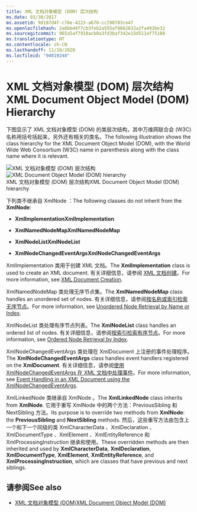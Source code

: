 ```yaml
---
title: XML 文档对象模型 (DOM) 层次结构
ms.date: 03/30/2017
ms.assetid: 9d187d4f-c76e-4223-a670-cc290783ce47
ms.openlocfilehash: 2a8bbd4f7cb3feb2a555af9862632a2fa493be32
ms.sourcegitcommit: 965a5af7918acb0a3fd3baf342e15d511ef75188
ms.translationtype: HT
ms.contentlocale: zh-CN
ms.lasthandoff: 11/18/2020
ms.locfileid: "94819248"
---
```

# <a name="xml-document-object-model-dom-hierarchy"></a><span data-ttu-id="7631f-102">XML 文档对象模型 (DOM) 层次结构</span><span class="sxs-lookup"><span data-stu-id="7631f-102">XML Document Object Model (DOM) Hierarchy</span></span>
<span data-ttu-id="7631f-103">下图显示了 XML 文档对象模型 (DOM) 的类层次结构，其中万维网联合会 (W3C) 名称用括号括起来，另外还有相关的类名。</span><span class="sxs-lookup"><span data-stu-id="7631f-103">The following illustration shows the class hierarchy for the XML Document Object Model (DOM), with the World Wide Web Consortium (W3C) name in parenthesis along with the class name where it is relevant.</span></span>  
  
 <span data-ttu-id="7631f-104">![XML 文档对象模型 &#40;DOM&#41; 层次结构](media/dom-class-hierarchy.gif "Dom_class_hierarchy")</span><span class="sxs-lookup"><span data-stu-id="7631f-104">![XML Document Object Model &#40;DOM&#41; hierarchy](media/dom-class-hierarchy.gif "Dom_class_hierarchy")</span></span>  
<span data-ttu-id="7631f-105">XML 文档对象模型 (DOM) 层次结构</span><span class="sxs-lookup"><span data-stu-id="7631f-105">XML Document Object Model (DOM) hierarchy</span></span>  
  
 <span data-ttu-id="7631f-106">下列类不继承自 XmlNode  ：</span><span class="sxs-lookup"><span data-stu-id="7631f-106">The following classes do not inherit from the **XmlNode**:</span></span>  
  
- <span data-ttu-id="7631f-107">**XmlImplementation**</span><span class="sxs-lookup"><span data-stu-id="7631f-107">**XmlImplementation**</span></span>  
  
- <span data-ttu-id="7631f-108">**XmlNamedNodeMap**</span><span class="sxs-lookup"><span data-stu-id="7631f-108">**XmlNamedNodeMap**</span></span>  
  
- <span data-ttu-id="7631f-109">**XmlNodeList**</span><span class="sxs-lookup"><span data-stu-id="7631f-109">**XmlNodeList**</span></span>  
  
- <span data-ttu-id="7631f-110">**XmlNodeChangedEventArgs**</span><span class="sxs-lookup"><span data-stu-id="7631f-110">**XmlNodeChangedEventArgs**</span></span>  
  
 <span data-ttu-id="7631f-111">XmlImplementation  类用于创建 XML 文档。</span><span class="sxs-lookup"><span data-stu-id="7631f-111">The **XmlImplementation** class is used to create an XML document.</span></span> <span data-ttu-id="7631f-112">有关详细信息，请参阅 [XML 文档创建](xml-document-creation.md)。</span><span class="sxs-lookup"><span data-stu-id="7631f-112">For more information, see [XML Document Creation](xml-document-creation.md).</span></span>  
  
 <span data-ttu-id="7631f-113">XmlNamedNodeMap  类处理无序节点集。</span><span class="sxs-lookup"><span data-stu-id="7631f-113">The **XmlNamedNodeMap** class handles an unordered set of nodes.</span></span> <span data-ttu-id="7631f-114">有关详细信息，请参阅[按名称或索引检索无序节点](unordered-node-retrieval-by-name-or-index.md)。</span><span class="sxs-lookup"><span data-stu-id="7631f-114">For more information, see [Unordered Node Retrieval by Name or Index](unordered-node-retrieval-by-name-or-index.md).</span></span>  
  
 <span data-ttu-id="7631f-115">XmlNodeList  类处理有序节点列表。</span><span class="sxs-lookup"><span data-stu-id="7631f-115">The **XmlNodeList** class handles an ordered list of nodes.</span></span> <span data-ttu-id="7631f-116">有关详细信息，请参阅[按索引检索有序节点](ordered-node-retrieval-by-index.md)。</span><span class="sxs-lookup"><span data-stu-id="7631f-116">For more information, see [Ordered Node Retrieval by Index](ordered-node-retrieval-by-index.md).</span></span>  
  
 <span data-ttu-id="7631f-117">XmlNodeChangedEventArgs  类处理在 XmlDocument  上注册的事件处理程序。</span><span class="sxs-lookup"><span data-stu-id="7631f-117">The **XmlNodeChangedEventArgs** class handles event handlers registered on the **XmlDocument**.</span></span> <span data-ttu-id="7631f-118">有关详细信息，请参阅[使用 XmlNodeChangedEventArgs 在 XML 文档中处理事件](event-handling-in-an-xml-document-using-the-xmlnodechangedeventargs.md)。</span><span class="sxs-lookup"><span data-stu-id="7631f-118">For more information, see [Event Handling in an XML Document using the XmlNodeChangedEventArgs](event-handling-in-an-xml-document-using-the-xmlnodechangedeventargs.md).</span></span>  
  
 <span data-ttu-id="7631f-119">XmlLinkedNode  类继承自 XmlNode  。</span><span class="sxs-lookup"><span data-stu-id="7631f-119">The **XmlLinkedNode** class inherits from **XmlNode**.</span></span> <span data-ttu-id="7631f-120">它用于重写 XmlNode  中的两个方法：PreviousSibling  和 NextSibling  方法。</span><span class="sxs-lookup"><span data-stu-id="7631f-120">Its purpose is to override two methods from **XmlNode**: the **PreviousSibling** and **NextSibling** methods.</span></span> <span data-ttu-id="7631f-121">然后，这些重写方法由包含上一个和下一个同级的类 XmlCharacterData  、XmlDeclaration  、XmlDocumentType  、XmlElement  、XmlEntityReference  和 XmlProcessingInstruction  继承和使用。</span><span class="sxs-lookup"><span data-stu-id="7631f-121">These overridden methods are then inherited and used by **XmlCharacterData**, **XmlDeclaration**, **XmlDocumentType**, **XmlElement**, **XmlEntityReference**, and **XmlProcessingInstruction**, which are classes that have previous and next siblings.</span></span>  
  
## <a name="see-also"></a><span data-ttu-id="7631f-122">请参阅</span><span class="sxs-lookup"><span data-stu-id="7631f-122">See also</span></span>

- [<span data-ttu-id="7631f-123">XML 文档对象模型 (DOM)</span><span class="sxs-lookup"><span data-stu-id="7631f-123">XML Document Object Model (DOM)</span></span>](xml-document-object-model-dom.md)
